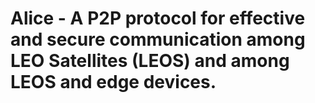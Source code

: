 # Alice - A P2P protocol for effective and secure communication among LEO Satellites (LEOS) and among LEOS and edge devices.
